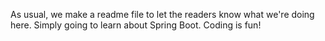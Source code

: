 As usual, we make a readme file to let the readers know what we're doing here.
Simply going to learn about Spring Boot.
Coding is fun!
